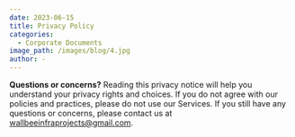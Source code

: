 ```yaml
---
date: 2023-06-15
title: Privacy Policy
categories:
  - Corporate Documents
image_path: /images/blog/4.jpg
author: -
---
```


**Questions or concerns?** Reading this privacy notice will help you understand your privacy rights and choices. If you do not agree with our policies and practices, please do not use our Services. If you still have any questions or concerns, please contact us at [wallbeeinfraprojects@gmail.com](mailto:wallbeeinfraprojects@gmail.com).

